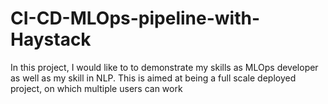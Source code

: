# CI-CD-MLOps-pipeline-with-Haystack
In this project, I would like to to demonstrate my skills as MLOps developer as well as my skill in NLP. This is aimed at being a full scale deployed project, on which multiple users can work
